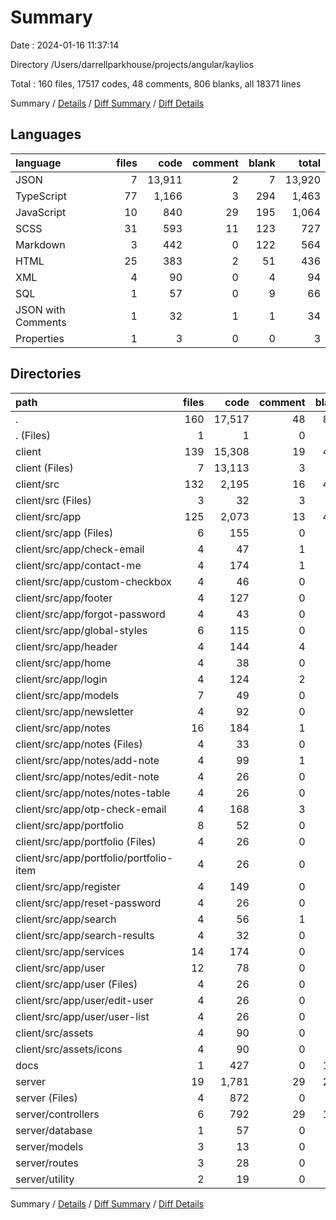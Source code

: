 # Summary

Date : 2024-01-16 11:37:14

Directory /Users/darrellparkhouse/projects/angular/kaylios

Total : 160 files,  17517 codes, 48 comments, 806 blanks, all 18371 lines

Summary / [Details](details.md) / [Diff Summary](diff.md) / [Diff Details](diff-details.md)

## Languages
| language | files | code | comment | blank | total |
| :--- | ---: | ---: | ---: | ---: | ---: |
| JSON | 7 | 13,911 | 2 | 7 | 13,920 |
| TypeScript | 77 | 1,166 | 3 | 294 | 1,463 |
| JavaScript | 10 | 840 | 29 | 195 | 1,064 |
| SCSS | 31 | 593 | 11 | 123 | 727 |
| Markdown | 3 | 442 | 0 | 122 | 564 |
| HTML | 25 | 383 | 2 | 51 | 436 |
| XML | 4 | 90 | 0 | 4 | 94 |
| SQL | 1 | 57 | 0 | 9 | 66 |
| JSON with Comments | 1 | 32 | 1 | 1 | 34 |
| Properties | 1 | 3 | 0 | 0 | 3 |

## Directories
| path | files | code | comment | blank | total |
| :--- | ---: | ---: | ---: | ---: | ---: |
| . | 160 | 17,517 | 48 | 806 | 18,371 |
| . (Files) | 1 | 1 | 0 | 0 | 1 |
| client | 139 | 15,308 | 19 | 487 | 15,814 |
| client (Files) | 7 | 13,113 | 3 | 20 | 13,136 |
| client/src | 132 | 2,195 | 16 | 467 | 2,678 |
| client/src (Files) | 3 | 32 | 3 | 10 | 45 |
| client/src/app | 125 | 2,073 | 13 | 453 | 2,539 |
| client/src/app (Files) | 6 | 155 | 0 | 22 | 177 |
| client/src/app/check-email | 4 | 47 | 1 | 13 | 61 |
| client/src/app/contact-me | 4 | 174 | 1 | 28 | 203 |
| client/src/app/custom-checkbox | 4 | 46 | 0 | 10 | 56 |
| client/src/app/footer | 4 | 127 | 0 | 15 | 142 |
| client/src/app/forgot-password | 4 | 43 | 0 | 13 | 56 |
| client/src/app/global-styles | 6 | 115 | 0 | 21 | 136 |
| client/src/app/header | 4 | 144 | 4 | 31 | 179 |
| client/src/app/home | 4 | 38 | 0 | 9 | 47 |
| client/src/app/login | 4 | 124 | 2 | 20 | 146 |
| client/src/app/models | 7 | 49 | 0 | 4 | 53 |
| client/src/app/newsletter | 4 | 92 | 0 | 17 | 109 |
| client/src/app/notes | 16 | 184 | 1 | 49 | 234 |
| client/src/app/notes (Files) | 4 | 33 | 0 | 11 | 44 |
| client/src/app/notes/add-note | 4 | 99 | 1 | 18 | 118 |
| client/src/app/notes/edit-note | 4 | 26 | 0 | 10 | 36 |
| client/src/app/notes/notes-table | 4 | 26 | 0 | 10 | 36 |
| client/src/app/otp-check-email | 4 | 168 | 3 | 38 | 209 |
| client/src/app/portfolio | 8 | 52 | 0 | 21 | 73 |
| client/src/app/portfolio (Files) | 4 | 26 | 0 | 11 | 37 |
| client/src/app/portfolio/portfolio-item | 4 | 26 | 0 | 10 | 36 |
| client/src/app/register | 4 | 149 | 0 | 22 | 171 |
| client/src/app/reset-password | 4 | 26 | 0 | 10 | 36 |
| client/src/app/search | 4 | 56 | 1 | 12 | 69 |
| client/src/app/search-results | 4 | 32 | 0 | 7 | 39 |
| client/src/app/services | 14 | 174 | 0 | 61 | 235 |
| client/src/app/user | 12 | 78 | 0 | 30 | 108 |
| client/src/app/user (Files) | 4 | 26 | 0 | 10 | 36 |
| client/src/app/user/edit-user | 4 | 26 | 0 | 10 | 36 |
| client/src/app/user/user-list | 4 | 26 | 0 | 10 | 36 |
| client/src/assets | 4 | 90 | 0 | 4 | 94 |
| client/src/assets/icons | 4 | 90 | 0 | 4 | 94 |
| docs | 1 | 427 | 0 | 108 | 535 |
| server | 19 | 1,781 | 29 | 211 | 2,021 |
| server (Files) | 4 | 872 | 0 | 6 | 878 |
| server/controllers | 6 | 792 | 29 | 184 | 1,005 |
| server/database | 1 | 57 | 0 | 9 | 66 |
| server/models | 3 | 13 | 0 | 2 | 15 |
| server/routes | 3 | 28 | 0 | 8 | 36 |
| server/utility | 2 | 19 | 0 | 2 | 21 |

Summary / [Details](details.md) / [Diff Summary](diff.md) / [Diff Details](diff-details.md)